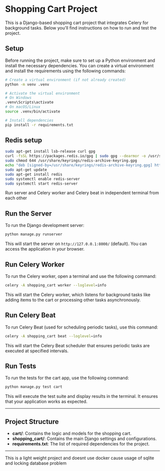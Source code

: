 # Shopping Cart Project

This is a Django-based shopping cart project that integrates Celery for background tasks. Below you'll find instructions on how to run and test the project.

## Setup

Before running the project, make sure to set up a Python environment and install the necessary dependencies. You can create a virtual environment and install the requirements using the following commands:

```bash
# Create a virtual environment (if not already created)
python -m venv .venv

# Activate the virtual environment
# On Windows
.venv\Scripts\activate
# On macOS/Linux
source .venv/bin/activate

# Install dependencies
pip install -r requirements.txt
```
## Redis setup
```bash
sudo apt-get install lsb-release curl gpg
curl -fsSL https://packages.redis.io/gpg | sudo gpg --dearmor -o /usr/share/keyrings/redis-archive-keyring.gpg
sudo chmod 644 /usr/share/keyrings/redis-archive-keyring.gpg
echo "deb [signed-by=/usr/share/keyrings/redis-archive-keyring.gpg] https://packages.redis.io/deb $(lsb_release -cs) main" | sudo tee /etc/apt/sources.list.d/redis.list
sudo apt-get update
sudo apt-get install redis
sudo systemctl enable redis-server
sudo systemctl start redis-server
```

Run server and Celery worker and Celery beat in independent terminal from each other
## Run the Server

To run the Django development server:

```bash
python manage.py runserver
```

This will start the server on `http://127.0.0.1:8000/` (default). You can access the application in your browser.

## Run Celery Worker

To run the Celery worker, open a terminal and use the following command:

```bash
celery -A shopping_cart worker --loglevel=info
```

This will start the Celery worker, which listens for background tasks like adding items to the cart or processing other tasks asynchronously.

## Run Celery Beat

To run Celery Beat (used for scheduling periodic tasks), use this command:

```bash
celery -A shopping_cart beat --loglevel=info
```

This will start the Celery Beat scheduler that ensures periodic tasks are executed at specified intervals.

## Run Tests

To run the tests for the cart app, use the following command:

```bash
python manage.py test cart
```

This will execute the test suite and display results in the terminal. It ensures that your application works as expected.

---

## Project Structure

- **cart/**: Contains the logic and models for the shopping cart.
- **shopping_cart/**: Contains the main Django settings and configurations.
- **requirements.txt**: The list of required dependencies for the project.

---

This is a light weight project and doesnt use docker cause usage of sqlite and locking database problem
